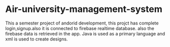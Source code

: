 # Air-university-management-system
This a semester project of andorid development, this projct has complete login,signup.also it is connected to firebase realtime database. also the firebase data is retrieved in the app.  Java is used as a primary language and xml is used to create designs.
